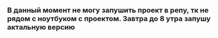 ### В данный момент не могу запушить проект в репу, тк не рядом с ноутбуком с проектом. Завтра до 8 утра запушу актальную версию
